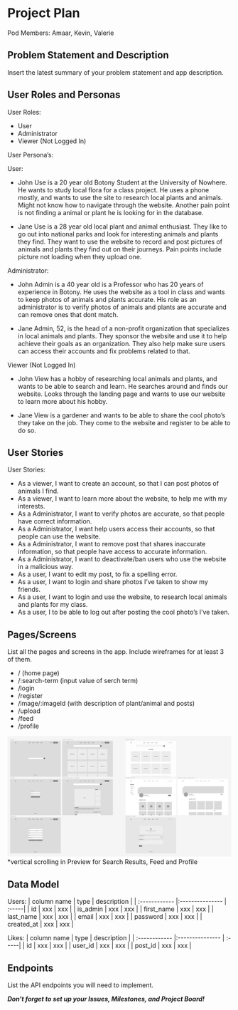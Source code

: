 # Project Plan

Pod Members: Amaar, Kevin, Valerie

## Problem Statement and Description

Insert the latest summary of your problem statement and app description.

## User Roles and Personas

User Roles:
- User 
- Administrator
- Viewer (Not Logged In)


User Persona’s: 

User: 
- John Use is a 20 year old Botony Student at the University of Nowhere. He wants to study local flora for a class project. He uses a phone mostly, and wants to use the site to research local plants and animals. Might not know how to navigate through the website. Another pain point is not finding a animal or plant he is looking for in the database. 

- Jane Use is a 28 year old local plant and animal enthusiast. They like to go out into national parks and look for interesting animals and plants they find. They want to use the website to record and post pictures of animals and plants they find out on their journeys. Pain points include picture not loading when they upload one. 

Administrator: 
- John Admin is a 40 year old is a Professor who has 20 years of experience in Botony. He uses the website as a tool in class and wants to keep photos of animals and plants accurate. His role as an administrator is to verify photos of animals and plants are accurate and can remove ones that dont match. 

- Jane Admin, 52, is the head of a non-profit organization that specializes in local animals and plants. They sponsor the website and use it to help achieve their goals as an organization. They also help make sure users can access their accounts and fix problems related to that. 

Viewer (Not Logged In)
- John View has a hobby of researching local animals and plants, and wants to be able to search and learn. He searches around and finds our website. Looks through the landing page and wants to use our website to learn more about his hobby.

- Jane View  is a gardener and wants to be able to share the cool photo’s they take on the job. They come to the website and register to be able to do so. 


## User Stories
User Stories:
- As a viewer, I want to create an account, so that I can post photos of animals I find. 
- As a viewer, I want to learn more about the website, to help me with my interests.
- As a Administrator, I want to verify photos are accurate, so that people have correct information. 
- As a Administrator, I want help users access their accounts, so that people can use the website.
- As a Administrator, I want to remove post that shares inaccurate information, so that people have access to accurate information. 
- As a Administrator, I want to deactivate/ban users who use the website in a malicious way. 
- As a user, I want to edit my post, to fix a spelling error.
- As a user, I want to login and share photos I’ve taken to show my friends. 
- As a user, I want to login and use the website, to research local animals and plants for my class.
- As a user, I to be able to log out after posting the cool photo’s I’ve taken.



## Pages/Screens

List all the pages and screens in the app. Include wireframes for at least 3 of them.

- / (home page)
- /:search-term (input value of serch term)
- /login
- /register
- /image/:imageId (with description of plant/animal and posts)
- /upload
- /feed
- /profile

[![SF3 Wireframe](https://github.com/Planimal-Info/site-capstone/blob/main/planning/sf3-wireframes.png)](https://www.figma.com/file/vaB5YDrFhAHKKJcsnYlLOn/SF3---Capstone-Wireframe?node-id=0%3A1)
*vertical scrolling in Preview for Search Results, Feed and Profile

## Data Model

Users:
| column name	  | type  | description |
| :------------ |:--------------- | :-----|
| id | xxx | xxx |
| is_admin | xxx | xxx |
| first_name | xxx | xxx |
| last_name | xxx | xxx |
| email | xxx | xxx |
| password | xxx | xxx |
| created_at | xxx | xxx |

Likes:
| column name	  | type  | description |
| :------------ |:--------------- | :-----|
| id | xxx | xxx |
| user_id | xxx | xxx |
| post_id | xxx | xxx |

## Endpoints

List the API endpoints you will need to implement.

***Don't forget to set up your Issues, Milestones, and Project Board!***
